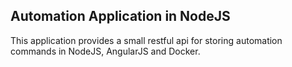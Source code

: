 Automation Application in NodeJS
----------------------------------

This application provides a small restful api for storing automation commands in NodeJS, AngularJS and Docker.